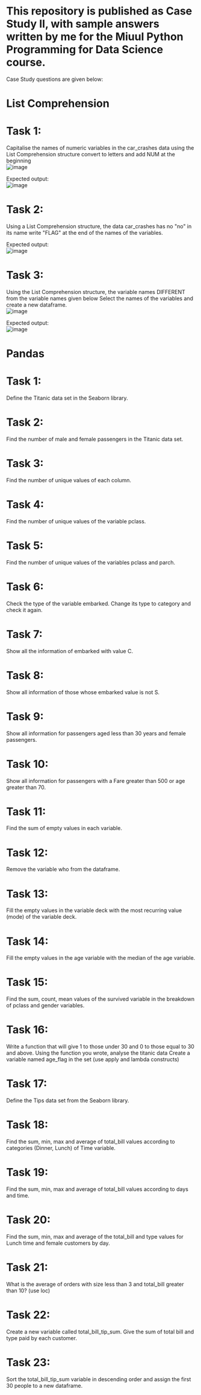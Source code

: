 # This repository is published as Case Study II, with sample answers written by me for the Miuul Python Programming for Data Science course.

Case Study questions are given below:

# List Comprehension

# Task 1: 
Capitalise the names of numeric variables in the car_crashes data using the List Comprehension structure convert to letters and add NUM at the beginning
<br/>
![image](https://github.com/erdemonal11/Miuul-Python-Programming-II/assets/137915983/fca304fc-9467-4a57-bc08-1ee485833575)

Expected output: 
<br/>
![image](https://github.com/erdemonal11/Miuul-Python-Programming-II/assets/137915983/d78f499f-1d7f-4782-9117-feca925023de)

# Task 2: 
Using a List Comprehension structure, the data car_crashes has no "no" in its name write "FLAG" at the end of the names of the variables.

Expected output: 
<br/>
![image](https://github.com/erdemonal11/Miuul-Python-Programming-II/assets/137915983/d93fe27a-16e1-4b27-8d84-e063188b41af)

# Task 3:
Using the List Comprehension structure, the variable names DIFFERENT from the variable names given below Select the names of the variables and create a new dataframe.
<br/>
![image](https://github.com/erdemonal11/Miuul-Python-Programming-II/assets/137915983/392997d3-5eb4-4e04-bd9a-8fd5cca98711)

Expected output: 
<br/>
![image](https://github.com/erdemonal11/Miuul-Python-Programming-II/assets/137915983/677933fe-cc2e-4444-91d8-9b7c67e17609)

# Pandas

# Task 1:
Define the Titanic data set in the Seaborn library.
<br/>
# Task 2:
Find the number of male and female passengers in the Titanic data set.
<br/>
# Task 3:
Find the number of unique values of each column.
<br/>
# Task 4: 
Find the number of unique values of the variable pclass.
<br/>
# Task 5: 
Find the number of unique values of the variables pclass and parch.
<br/>
# Task 6: 
Check the type of the variable embarked. Change its type to category and check it again.
<br/>
# Task 7: 
Show all the information of embarked with value C.
<br/>
# Task 8: 
Show all information of those whose embarked value is not S.
<br/>
# Task 9: 
Show all information for passengers aged less than 30 years and female passengers.
<br/>
# Task 10: 
Show all information for passengers with a Fare greater than 500 or age greater than 70.
<br/>
# Task 11: 
Find the sum of empty values in each variable.
<br/>
# Task 12: 
Remove the variable who from the dataframe.
<br/>
# Task 13: 
Fill the empty values in the variable deck with the most recurring value (mode) of the variable deck.
<br/>
# Task 14: 
Fill the empty values in the age variable with the median of the age variable.
<br/>
# Task 15: 
Find the sum, count, mean values of the survived variable in the breakdown of pclass and gender variables.
<br/>
# Task 16: 
Write a function that will give 1 to those under 30 and 0 to those equal to 30 and above. Using the function you wrote, analyse the titanic data
Create a variable named age_flag in the set (use apply and lambda constructs)
<br/>
# Task 17: 
Define the Tips data set from the Seaborn library.
<br/>
# Task 18: 
Find the sum, min, max and average of total_bill values according to categories (Dinner, Lunch) of Time variable.
<br/>
# Task 19: 
Find the sum, min, max and average of total_bill values according to days and time.
<br/>
# Task 20: 
Find the sum, min, max and average of the total_bill and type values for Lunch time and female customers by day.
<br/>
# Task 21: 
What is the average of orders with size less than 3 and total_bill greater than 10? (use loc)
<br/>
# Task 22: 
Create a new variable called total_bill_tip_sum. Give the sum of total bill and type paid by each customer.
<br/>
# Task 23: 
Sort the total_bill_tip_sum variable in descending order and assign the first 30 people to a new dataframe.




